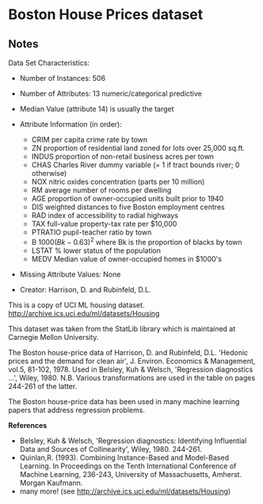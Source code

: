 # Boston House Prices dataset

Notes
------
Data Set Characteristics:  

- Number of Instances: 506 
- Number of Attributes: 13 numeric/categorical predictive
- Median Value (attribute 14) is usually the target
- Attribute Information (in order):
    - CRIM     per capita crime rate by town
    - ZN       proportion of residential land zoned for lots over 25,000 sq.ft.
    - INDUS    proportion of non-retail business acres per town
    - CHAS     Charles River dummy variable (= 1 if tract bounds river; 0 otherwise)
    - NOX      nitric oxides concentration (parts per 10 million)
    - RM       average number of rooms per dwelling
    - AGE      proportion of owner-occupied units built prior to 1940
    - DIS      weighted distances to five Boston employment centres
    - RAD      index of accessibility to radial highways
    - TAX      full-value property-tax rate per $10,000
    - PTRATIO  pupil-teacher ratio by town
    - B        $1000(Bk - 0.63)^2$ where Bk is the proportion of blacks by town
    - LSTAT    % lower status of the population
    - MEDV     Median value of owner-occupied homes in \$1000's

- Missing Attribute Values: None
- Creator: Harrison, D. and Rubinfeld, D.L.

This is a copy of UCI ML housing dataset.
http://archive.ics.uci.edu/ml/datasets/Housing


This dataset was taken from the StatLib library which is maintained at Carnegie Mellon University.

The Boston house-price data of Harrison, D. and Rubinfeld, D.L. 'Hedonic
prices and the demand for clean air', J. Environ. Economics & Management,
vol.5, 81-102, 1978.   Used in Belsley, Kuh & Welsch, 'Regression diagnostics
...', Wiley, 1980.   N.B. Various transformations are used in the table on
pages 244-261 of the latter.

The Boston house-price data has been used in many machine learning papers that address regression
problems.   
     
**References**

   - Belsley, Kuh & Welsch, 'Regression diagnostics: Identifying Influential Data and Sources of Collinearity', Wiley, 1980. 244-261.
   - Quinlan,R. (1993). Combining Instance-Based and Model-Based Learning. In Proceedings on the Tenth International Conference of Machine Learning, 236-243, University of Massachusetts, Amherst. Morgan Kaufmann.
   - many more! (see http://archive.ics.uci.edu/ml/datasets/Housing)

